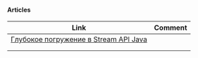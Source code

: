 
#### Articles
| Link | Comment |
| ---- | ------- |
|[Глубокое погружение в Stream API Java](https://struchkov.dev/blog/ru/java-stream-api/)      |         |
|      |         |
|      |         |

